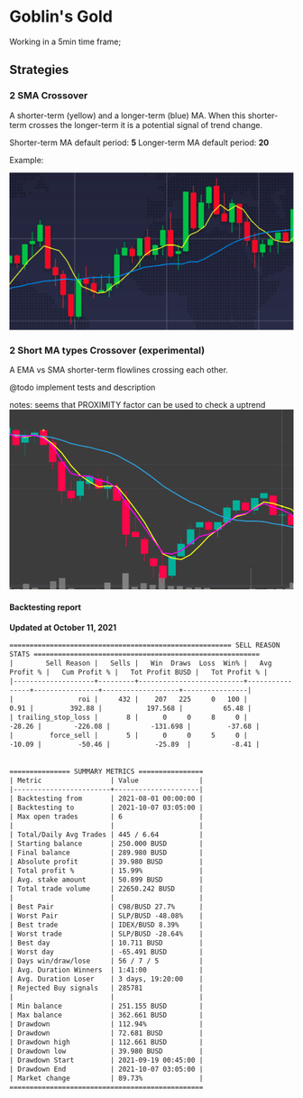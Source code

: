# Goblin's Gold

Working in a 5min time frame;

## Strategies

### 2 SMA Crossover
A shorter-term (yellow) and a longer-term (blue) MA. When this shorter-term crosses the longer-term it is a potential signal of trend change.

Shorter-term MA default period: **5**
Longer-term MA default period: **20**

Example:

![link](./images/2-sma-crossover.png "2 SMAs Crossover")

### 2 Short MA types Crossover (experimental)

A EMA vs SMA shorter-term flowlines crossing each other.

@todo implement tests and description

notes:
seems that PROXIMITY factor can be used to check a uptrend
![link](./images/2-shorter-term-ema-sma.png "2 Short MA types")

#### Backtesting report
**Updated at October 11, 2021**

```
======================================================= SELL REASON STATS ========================================================
|        Sell Reason |   Sells |   Win  Draws  Loss  Win% |   Avg Profit % |   Cum Profit % |   Tot Profit BUSD |   Tot Profit % |
|--------------------+---------+--------------------------+----------------+----------------+-------------------+----------------|
|                roi |     432 |    207   225     0   100 |           0.91 |         392.88 |           197.568 |          65.48 |
| trailing_stop_loss |       8 |      0     0     8     0 |         -28.26 |        -226.08 |          -131.698 |         -37.68 |
|         force_sell |       5 |      0     0     5     0 |         -10.09 |         -50.46 |           -25.89  |          -8.41 |


=============== SUMMARY METRICS ================
| Metric                 | Value               |
|------------------------+---------------------|
| Backtesting from       | 2021-08-01 00:00:00 |
| Backtesting to         | 2021-10-07 03:05:00 |
| Max open trades        | 6                   |
|                        |                     |
| Total/Daily Avg Trades | 445 / 6.64          |
| Starting balance       | 250.000 BUSD        |
| Final balance          | 289.980 BUSD        |
| Absolute profit        | 39.980 BUSD         |
| Total profit %         | 15.99%              |
| Avg. stake amount      | 50.899 BUSD         |
| Total trade volume     | 22650.242 BUSD      |
|                        |                     |
| Best Pair              | C98/BUSD 27.7%      |
| Worst Pair             | SLP/BUSD -48.08%    |
| Best trade             | IDEX/BUSD 8.39%     |
| Worst trade            | SLP/BUSD -28.64%    |
| Best day               | 10.711 BUSD         |
| Worst day              | -65.491 BUSD        |
| Days win/draw/lose     | 56 / 7 / 5          |
| Avg. Duration Winners  | 1:41:00             |
| Avg. Duration Loser    | 3 days, 19:20:00    |
| Rejected Buy signals   | 285781              |
|                        |                     |
| Min balance            | 251.155 BUSD        |
| Max balance            | 362.661 BUSD        |
| Drawdown               | 112.94%             |
| Drawdown               | 72.681 BUSD         |
| Drawdown high          | 112.661 BUSD        |
| Drawdown low           | 39.980 BUSD         |
| Drawdown Start         | 2021-09-19 00:45:00 |
| Drawdown End           | 2021-10-07 03:05:00 |
| Market change          | 89.73%              |
================================================
```